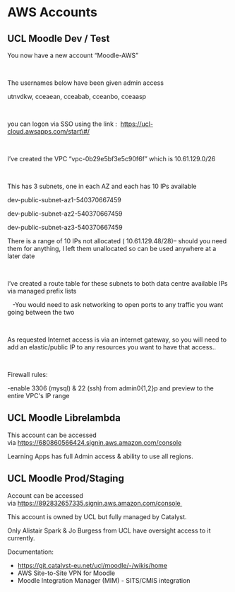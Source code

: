# AWS Accounts

## UCL Moodle Dev / Test

You now have a new account “Moodle-AWS”

 

The usernames below have been given admin access

utnvdkw, cceaean, cceabab, cceanbo, cceaasp

 

you can logon via SSO using the link :  https://ucl-cloud.awsapps.com/start\#/

 

I’ve created the VPC “vpc-0b29e5bf3e5c90f6f” which is 10.61.129.0/26

 

This has 3 subnets, one in each AZ and each has 10 IPs available

dev-public-subnet-az1-540370667459

dev-public-subnet-az2-540370667459

dev-public-subnet-az3-540370667459

There is a range of 10 IPs not allocated ( 10.61.129.48/28)– should you need them for anything, I left them unallocated so can be used anywhere at a later date

 

I’ve created a route table for these subnets to both data centre available IPs via managed prefix lists

   -You would need to ask networking to open ports to any traffic you want going between the two

 

As requested Internet access is via an internet gateway, so you will need to add an elastic/public IP to any resources you want to have that access..

 

Firewall rules:

-enable 3306 (mysql) & 22 (ssh) from admin0{1,2}p and preview to the entire VPC's IP range

## UCL Moodle Librelambda

This account can be accessed via <https://680860566424.signin.aws.amazon.com/console>

Learning Apps has full Admin access & ability to use all regions.

## UCL Moodle Prod/Staging

Account can be accessed via https://892832657335.signin.aws.amazon.com/console 

This account is owned by UCL but fully managed by Catalyst.

Only Alistair Spark & Jo Burgess from UCL have oversight access to it currently.

Documentation:

-   https://git.catalyst-eu.net/ucl/moodle/-/wikis/home
-   AWS Site-to-Site VPN for Moodle
-   Moodle Integration Manager (MIM) - SITS/CMIS integration


